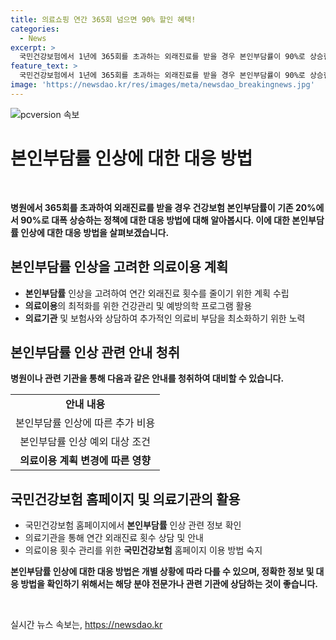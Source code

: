 ```yaml
---
title: 의료쇼핑 연간 365회 넘으면 90% 할인 혜택!
categories:
  - News
excerpt: >
  국민건강보험에서 1년에 365회를 초과하는 외래진료를 받을 경우 본인부담률이 90%로 상승한다. 이는 복지부의 본인부담 차등화 정책으로, 365회 초과시 366회째부터 적용된다. 예외로 아동, 임산부, 중증질환자 등 특례자는 제외된다. 이 조치는 의료남용 방지를 의도한 것으로, 국민의 연간 외래이용 횟수는 OECD 평균보다 3배가 넘으며, 365회 초과한 사람은 2550명에 이르고 251억4500만원에 달하는 급여비가 들어간 것으로 나타났다.환자는 국민건강보험 홈페이지에서 외래진료 횟수를 확인하고 관리할 수 있다.
feature_text: >
  국민건강보험에서 1년에 365회를 초과하는 외래진료를 받을 경우 본인부담률이 90%로 상승한다. 이는 복지부의 본인부담 차등화 정책으로, 365회 초과시 366회째부터 적용된다. 예외로 아동, 임산부, 중증질환자 등 특례자는 제외된다. 이 조치는 의료남용 방지를 의도한 것으로, 국민의 연간 외래이용 횟수는 OECD 평균보다 3배가 넘으며, 365회 초과한 사람은 2550명에 이르고 251억4500만원에 달하는 급여비가 들어간 것으로 나타났다.환자는 국민건강보험 홈페이지에서 외래진료 횟수를 확인하고 관리할 수 있다.
image: 'https://newsdao.kr/res/images/meta/newsdao_breakingnews.jpg'
---
```


<p><img src="https://newsdao.kr/res/images/meta/newsdao_breakingnews.jpg" alt="pcversion 속보" /></p>

<h1 data-ke-size="size26"><b>본인부담률 인상에 대한 대응 방법</b></h1>

<p data-ke-size="size16">&nbsp;</p>

<p><b>병원에서 365회를 초과하여 외래진료를 받을 경우 건강보험 본인부담률이 기존 20%에서 90%로 대폭 상승하는 정책에 대한 대응 방법에 대해 알아봅시다. 이에 대한 본인부담률 인상에 대한 대응 방법을 살펴보겠습니다.</b></p>

<h2 data-ke-size="size26">본인부담률 인상을 고려한 의료이용 계획</h2>

<p data-ke-size="size16"></p>

<ul>
<li><b>본인부담률</b> 인상을 고려하여 연간 외래진료 횟수를 줄이기 위한 계획 수립</li>
<li><b>의료이용</b>의 최적화를 위한 건강관리 및 예방의학 프로그램 활용</li>
<li><b>의료기관</b> 및 보험사와 상담하여 추가적인 의료비 부담을 최소화하기 위한 노력</li>
</ul>

<h2 data-ke-size="size26">본인부담률 인상 관련 안내 청취</h2>

<p data-ke-size="size16"></p>

<p><b>병원이나 관련 기관을 통해 다음과 같은 안내를 청취하여 대비할 수 있습니다.</b></p>

<table>
<tbody>
<tr>
<td style="text-align: center; height: 17px;"><b>안내 내용</b></td>
</tr>
<tr>
<td style="text-align: center; height: 17px;">본인부담률 인상에 따른 추가 비용</td>
</tr>
<tr>
<td style="text-align: center; height: 17px;">본인부담률 인상 예외 대상 조건</td>
</tr>
<tr>
<td style="text-align: center; height: 17px;"><b>의료이용 계획 변경에 따른 영향</b></td>
</tr>
</tbody>
</table>

<h2 data-ke-size="size26">국민건강보험 홈페이지 및 의료기관의 활용</h2>

<p data-ke-size="size16"></p>

<ul>
<li>국민건강보험 홈페이지에서 <b>본인부담률</b> 인상 관련 정보 확인</li>
<li>의료기관을 통해 연간 외래진료 횟수 상담 및 안내</li>
<li>의료이용 횟수 관리를 위한 <b>국민건강보험</b> 홈페이지 이용 방법 숙지</li>
</ul>

<p><b>본인부담률 인상에 대한 대응 방법은 개별 상황에 따라 다를 수 있으며, 정확한 정보 및 대응 방법을 확인하기 위해서는 해당 분야 전문가나 관련 기관에 상담하는 것이 좋습니다.</b></p>

<p data-ke-size="size16">&nbsp;</p>
실시간 뉴스 속보는, <a href="https://newsdao.kr" rel="dofollow">https://newsdao.kr</a>



